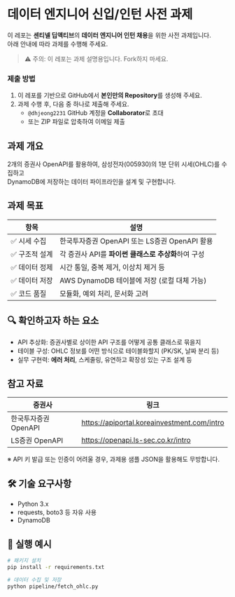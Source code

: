 # 데이터 엔지니어 신입/인턴 사전 과제

이 레포는 **센티넬 딥액티브**의 **데이터 엔지니어 인턴 채용**을 위한 사전 과제입니다.  
아래 안내에 따라 과제를 수행해 주세요.

> ⚠️ 주의: 이 레포는 과제 설명용입니다. Fork하지 마세요.

### 제출 방법
1. 이 레포를 기반으로 GitHub에서 **본인만의 Repository**를 생성해 주세요.
2. 과제 수행 후, 다음 중 하나로 제출해 주세요.
   - `@dhjeong2231` GitHub 계정을 **Collaborator**로 초대
   - 또는 ZIP 파일로 압축하여 이메일 제출

## 과제 개요

2개의 증권사 OpenAPI를 활용하여, 삼성전자(005930)의 1분 단위 시세(OHLC)를 수집하고  
DynamoDB에 저장하는 데이터 파이프라인을 설계 및 구현합니다.


## 과제 목표

| 항목 | 설명 |
|------|------|
| ✅ 시세 수집 | 한국투자증권 OpenAPI 또는 LS증권 OpenAPI 활용 |
| ✅ 구조적 설계 | 각 증권사 API를 **파이썬 클래스로 추상화**하여 구성 |
| ✅ 데이터 정제 | 시간 통일, 중복 제거, 이상치 제거 등 |
| ✅ 데이터 저장 | AWS DynamoDB 테이블에 저장 (로컬 대체 가능) |
| ✅ 코드 품질 | 모듈화, 예외 처리, 문서화 고려 |


## 🔍 확인하고자 하는 요소
- API 추상화: 증권사별로 상이한 API 구조를 어떻게 공통 클래스로 묶을지
- 테이블 구성: OHLC 정보를 어떤 방식으로 테이블화할지 (PK/SK, 날짜 분리 등)
- 실무 구현력: **에러 처리**, 스케줄링, 유연하고 확장성 있는 구조 설계 등


## 참고 자료

| 증권사 | 링크 |
|--------|------|
| 한국투자증권 OpenAPI | https://apiportal.koreainvestment.com/intro |
| LS증권 OpenAPI | https://openapi.ls-sec.co.kr/intro |

※ API 키 발급 또는 인증이 어려울 경우, 과제용 샘플 JSON을 활용해도 무방합니다.

## 🛠️ 기술 요구사항

- Python 3.x
- requests, boto3 등 자유 사용
- DynamoDB

## 🚀 실행 예시

```bash
# 패키지 설치
pip install -r requirements.txt

# 데이터 수집 및 저장
python pipeline/fetch_ohlc.py
